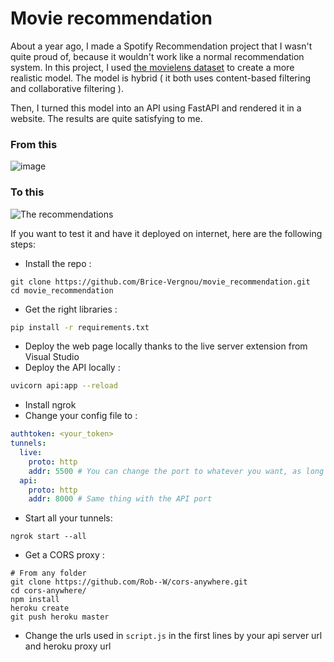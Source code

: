 # Movie recommendation

About a year ago, I made a Spotify Recommendation project that I wasn't quite proud of, because it wouldn't work like a normal recommendation system. In this project, I used [the movielens dataset](https://files.grouplens.org/datasets/movielens/ml-latest-small.zip) to create a more realistic model. The model is hybrid ( it both uses content-based filtering and collaborative filtering ).

Then, I turned this model into an API using FastAPI and rendered it in a website. The results are quite satisfying to me.

### From this
![image](https://user-images.githubusercontent.com/86613710/184403606-9ed268eb-178f-4f81-8ff3-07d0a3cf3ff9.png)
### To this
![The recommendations ](https://user-images.githubusercontent.com/86613710/184407901-ad20ebf7-0954-45be-b7a5-fce96a7934f9.png)

If you want to test it and have it deployed on internet, here are the following steps:


- Install the repo :
```
git clone https://github.com/Brice-Vergnou/movie_recommendation.git
cd movie_recommendation
```

- Get the right libraries :
```bash
pip install -r requirements.txt
```

- Deploy the web page locally thanks to the live server extension from Visual Studio
- Deploy the API locally :
```bash
uvicorn api:app --reload
```

- Install ngrok
- Change your config file to :
```yaml
authtoken: <your_token>
tunnels:
  live:
    proto: http
    addr: 5500 # You can change the port to whatever you want, as long as it is the web port
  api:
    proto: http
    addr: 8000 # Same thing with the API port
```
- Start all your tunnels:
```
ngrok start --all
```

- Get a CORS proxy :
```
# From any folder
git clone https://github.com/Rob--W/cors-anywhere.git
cd cors-anywhere/
npm install
heroku create
git push heroku master
```

- Change the urls used in ```script.js``` in the first lines by your api server url and heroku proxy url

